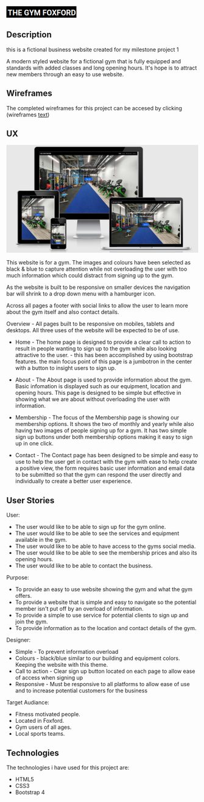 <img src="assets/images/readme-images/homepage-logo.png">

## Description

this is a fictional business website created for my milestone project 1

A modern styled website for a fictional gym that is fully equipped and standards with added classes and long opening hours. It's hope is to attract new members through an easy to use website.

## Wireframes
The completed wireframes for this project can be accesed by clicking (wireframes [text](https://link))

## UX
<img src="assets/images/readme-images/ux-image.png">

This website is for a gym. The images and colours have been selected as black & blue to capture attention while not overloading the user with too much information which could distract from signing up to the gym.

As the website is built to be responsive on smaller devices the navigation bar will shrink to a drop down menu with a hamburger icon.

Across all pages a footer with social links to allow the user to learn more about the gym itself and also contact details.

Overview - All pages built to be responsive on mobiles, tablets and desktops. All three uses of the website will be expected to be of use.

* Home - The home page is designed to provide a clear call to action to result in people wanting to sign up to the gym while also looking attractive to the user. - this has been accomplished by using bootstrap features. the main focus point of this page is a jumbotron in the center with a button to insight users to sign up. 

* About - The About page is used to provide information about the gym. Basic infomation is displayed such as our equipment, location and opening hours. This page is designed to be simple but effective in showing what we are about without overloading the user with information.

* Membership - The focus of the Membership page is showing our membership options. It shows the two of monthly and yearly while also having two images of people signing up for a gym. It has two simple sign up buttons under both membership options making it easy to sign up in one click.

* Contact - The Contact page has been designed to be simple and easy to use to help the user get in contact with the gym with ease to help create a positive view, the form requires basic user information and email data to be submitted so that the gym can respond the user directly and individually to create a better user experience.

## User Stories
User:

* The user would like to be able to sign up for the gym online.
* The user would like to be able to see the services and equipment available in the gym.
* The user would like to be able to have access to the gyms social media.
* The user would like to be able to see the membership prices and also its opening hours.
* The user would like to be able to contact the business.

Purpose:

* To provide an easy to use website showing the gym and what the gym offers.
* To provide a website that is simple and easy to navigate so the potential member isn't put off by an overload of information.
* To provide a simple to use service for potential clients to sign up and join the gym.
* To provide information as to the location and contact details of the gym.

Designer:

* Simple - To prevent information overload
* Colours - black/blue similar to our building and equipment colors. Keeping the website with this theme.
* Call to action - Clear sign up button located on each page to allow ease of access when signing up
* Responsive - Must be responsive to all platforms to allow ease of use and to increase potential customers for the business

 Target Audiance:

* Fitness motivated people.
* Located in Foxford.
* Gym users of all ages.
* Local sports teams.

 ## Technologies
The technologies i have used for this project are:

* HTML5
* CSS3
* Bootstrap 4